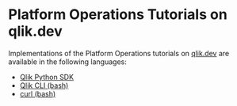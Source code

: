 # Platform Operations Tutorials on qlik.dev

Implementations of the Platform Operations tutorials on [qlik.dev](https://qlik.dev/tutorials#platform-operations) are available in the following languages:

* [Qlik Python SDK](./sdk-python)
* [Qlik CLI (bash)](./cli-bash)
* [curl (bash)](./curl-bash)

